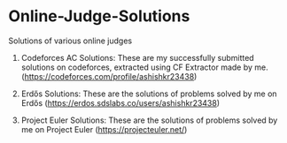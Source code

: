 # Online-Judge-Solutions
Solutions of various online judges

1. Codeforces AC Solutions:
These are my successfully submitted solutions on codeforces, extracted using CF Extractor made by me.
(https://codeforces.com/profile/ashishkr23438)

2. Erdős Solutions:
These are the solutions of problems solved by me on Erdős
(https://erdos.sdslabs.co/users/ashishkr23438)

3. Project Euler Solutions:
These are the solutions of problems solved by me on Project Euler
(https://projecteuler.net/)
